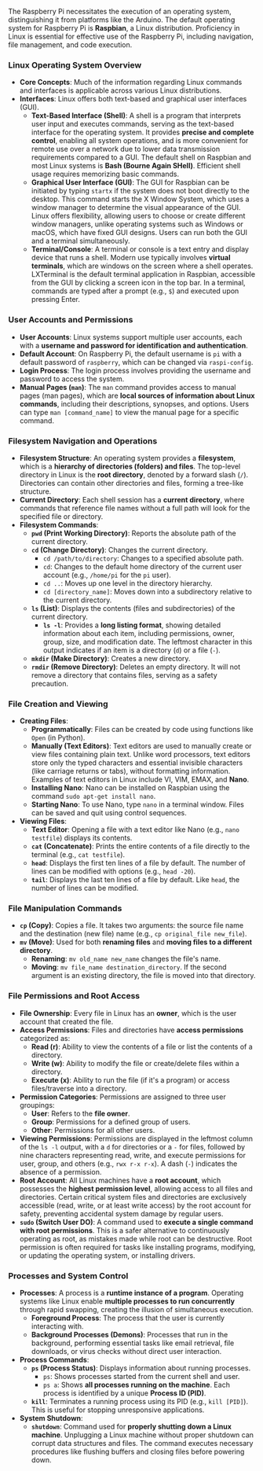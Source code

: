 
The Raspberry Pi necessitates the execution of an operating system, distinguishing it from platforms like the Arduino. The default operating system for Raspberry Pi is **Raspbian**, a Linux distribution. Proficiency in Linux is essential for effective use of the Raspberry Pi, including navigation, file management, and code execution.

### Linux Operating System Overview

*   **Core Concepts**: Much of the information regarding Linux commands and interfaces is applicable across various Linux distributions.
*   **Interfaces**: Linux offers both text-based and graphical user interfaces (GUI).
    *   **Text-Based Interface (Shell)**: A shell is a program that interprets user input and executes commands, serving as the text-based interface for the operating system. It provides **precise and complete control**, enabling all system operations, and is more convenient for remote use over a network due to lower data transmission requirements compared to a GUI. The default shell on Raspbian and most Linux systems is **Bash (Bourne Again SHell)**. Efficient shell usage requires memorizing basic commands.
    *   **Graphical User Interface (GUI)**: The GUI for Raspbian can be initiated by typing `startx` if the system does not boot directly to the desktop. This command starts the X Window System, which uses a window manager to determine the visual appearance of the GUI. Linux offers flexibility, allowing users to choose or create different window managers, unlike operating systems such as Windows or macOS, which have fixed GUI designs. Users can run both the GUI and a terminal simultaneously.
    *   **Terminal/Console**: A terminal or console is a text entry and display device that runs a shell. Modern use typically involves **virtual terminals**, which are windows on the screen where a shell operates. LXTerminal is the default terminal application in Raspbian, accessible from the GUI by clicking a screen icon in the top bar. In a terminal, commands are typed after a prompt (e.g., `$`) and executed upon pressing Enter.

### User Accounts and Permissions

*   **User Accounts**: Linux systems support multiple user accounts, each with a **username and password for identification and authentication**.
*   **Default Account**: On Raspberry Pi, the default username is `pi` with a default password of `raspberry`, which can be changed via `raspi-config`.
*   **Login Process**: The login process involves providing the username and password to access the system.
*   **Manual Pages (`man`)**: The `man` command provides access to manual pages (man pages), which are **local sources of information about Linux commands**, including their descriptions, synopses, and options. Users can type `man [command_name]` to view the manual page for a specific command.

### Filesystem Navigation and Operations

*   **Filesystem Structure**: An operating system provides a **filesystem**, which is a **hierarchy of directories (folders) and files**. The top-level directory in Linux is the **root directory**, denoted by a forward slash (`/`). Directories can contain other directories and files, forming a tree-like structure.
*   **Current Directory**: Each shell session has a **current directory**, where commands that reference file names without a full path will look for the specified file or directory.
*   **Filesystem Commands**:
    *   **`pwd` (Print Working Directory)**: Reports the absolute path of the current directory.
    *   **`cd` (Change Directory)**: Changes the current directory.
        *   `cd /path/to/directory`: Changes to a specified absolute path.
        *   `cd`: Changes to the default home directory of the current user account (e.g., `/home/pi` for the `pi` user).
        *   `cd ..`: Moves up one level in the directory hierarchy.
        *   `cd [directory_name]`: Moves down into a subdirectory relative to the current directory.
    *   **`ls` (List)**: Displays the contents (files and subdirectories) of the current directory.
        *   **`ls -l`**: Provides a **long listing format**, showing detailed information about each item, including permissions, owner, group, size, and modification date. The leftmost character in this output indicates if an item is a directory (`d`) or a file (`-`).
    *   **`mkdir` (Make Directory)**: Creates a new directory.
    *   **`rmdir` (Remove Directory)**: Deletes an empty directory. It will not remove a directory that contains files, serving as a safety precaution.

### File Creation and Viewing

*   **Creating Files**:
    *   **Programmatically**: Files can be created by code using functions like `Open` (in Python).
    *   **Manually (Text Editors)**: Text editors are used to manually create or view files containing plain text. Unlike word processors, text editors store only the typed characters and essential invisible characters (like carriage returns or tabs), without formatting information. Examples of text editors in Linux include VI, VIM, EMAX, and **Nano**.
    *   **Installing Nano**: Nano can be installed on Raspbian using the command `sudo apt-get install nano`.
    *   **Starting Nano**: To use Nano, type `nano` in a terminal window. Files can be saved and quit using control sequences.
*   **Viewing Files**:
    *   **Text Editor**: Opening a file with a text editor like Nano (e.g., `nano testfile`) displays its contents.
    *   **`cat` (Concatenate)**: Prints the entire contents of a file directly to the terminal (e.g., `cat testfile`).
    *   **`head`**: Displays the first ten lines of a file by default. The number of lines can be modified with options (e.g., `head -20`).
    *   **`tail`**: Displays the last ten lines of a file by default. Like `head`, the number of lines can be modified.

### File Manipulation Commands

*   **`cp` (Copy)**: Copies a file. It takes two arguments: the source file name and the destination (new file) name (e.g., `cp original_file new_file`).
*   **`mv` (Move)**: Used for both **renaming files** and **moving files to a different directory**.
    *   **Renaming**: `mv old_name new_name` changes the file's name.
    *   **Moving**: `mv file_name destination_directory`. If the second argument is an existing directory, the file is moved into that directory.

### File Permissions and Root Access

*   **File Ownership**: Every file in Linux has an **owner**, which is the user account that created the file.
*   **Access Permissions**: Files and directories have **access permissions** categorized as:
    *   **Read (r)**: Ability to view the contents of a file or list the contents of a directory.
    *   **Write (w)**: Ability to modify the file or create/delete files within a directory.
    *   **Execute (x)**: Ability to run the file (if it's a program) or access files/traverse into a directory.
*   **Permission Categories**: Permissions are assigned to three user groupings:
    *   **User**: Refers to the **file owner**.
    *   **Group**: Permissions for a defined group of users.
    *   **Other**: Permissions for all other users.
*   **Viewing Permissions**: Permissions are displayed in the leftmost column of the `ls -l` output, with a `d` for directories or a `-` for files, followed by nine characters representing read, write, and execute permissions for user, group, and others (e.g., `rwx r-x r-x`). A dash (`-`) indicates the absence of a permission.
*   **Root Account**: All Linux machines have a **root account**, which possesses the **highest permission level**, allowing access to all files and directories. Certain critical system files and directories are exclusively accessible (read, write, or at least write access) by the root account for safety, preventing accidental system damage by regular users.
*   **`sudo` (Switch User DO)**: A command used to **execute a single command with root permissions**. This is a safer alternative to continuously operating as root, as mistakes made while root can be destructive. Root permission is often required for tasks like installing programs, modifying, or updating the operating system, or installing drivers.

### Processes and System Control

*   **Processes**: A process is a **runtime instance of a program**. Operating systems like Linux enable **multiple processes to run concurrently** through rapid swapping, creating the illusion of simultaneous execution.
    *   **Foreground Process**: The process that the user is currently interacting with.
    *   **Background Processes (Demons)**: Processes that run in the background, performing essential tasks like email retrieval, file downloads, or virus checks without direct user interaction.
*   **Process Commands**:
    *   **`ps` (Process Status)**: Displays information about running processes.
        *   `ps`: Shows processes started from the current shell and user.
        *   `ps a`: Shows **all processes running on the machine**. Each process is identified by a unique **Process ID (PID)**.
    *   **`kill`**: Terminates a running process using its PID (e.g., `kill [PID]`). This is useful for stopping unresponsive applications.
*   **System Shutdown**:
    *   **`shutdown`**: Command used for **properly shutting down a Linux machine**. Unplugging a Linux machine without proper shutdown can corrupt data structures and files. The command executes necessary procedures like flushing buffers and closing files before powering down.
